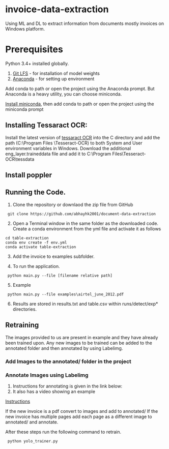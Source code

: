 # invoice-data-extraction
Using ML and DL to extract information from documents mostly invoices on Windows platform.

# Prerequisites
Python 3.4+ installed globally.

1. [Git LFS](https://git-lfs.com/) - for installation of model weights
2. [Anaconda](https://docs.anaconda.com/anaconda/install/) - for setting up environment

Add conda to path or open the project using the Anaconda prompt.
But Anaconda is a heavy utility, you can choose miniconda.

[Install miniconda](https://docs.conda.io/en/main/), then add conda to path or open the project using the miniconda prompt

## Installing Tessaract OCR:
Install the latest version of [tessaract OCR](https://github.com/UB-Mannheim/tesseract/wiki) into the C directory and add the path (C:\Program Files \Tesseract-OCR) to both System and User environment variables in Windows. Download the additional eng_layer.traineddata file and add it to C:\Program Files\Tesseract-OCR\tessdata

## Install poppler
<!-- TODO:  -->

## Running the Code.
1. Clone the repository or downlaod the zip file from GitHub
```
 git clone https://github.com/abhayhk2001/document-data-extraction
```

2. Open a Terminal window in the same folder as the downloaded code.
Create a conda environment from the yml file and activate it as follows

```
cd table-extraction
conda env create -f env.yml
conda activate table-extraction
```

3. Add the invoice to examples subfolder.

4. To run the application.  
```
 python main.py --file [filename relative path]
```
5. Example

```
 python main.py --file examples\airtel_june_2012.pdf
```
6. Results are stored in results.txt and table.csv within runs/detect/exp* directories.

## Retraining
The images provided to us are present in example and they have already been trained upon.
Any new images to be trained can be added to the annotated folder and then annotated by using Labelimg.

### Add Images to the annotated/ folder in the project
### Annotate Images using Labelimg

1. Instructions for annotating is given in the link below:
2. It also has a video showing an example

[Instructions](https://drive.google.com/drive/u/0/folders/1CoCIzraThqebXwIsk-WVtj2z7V_BgpV_)

If the new invoice is a pdf convert to images and add to annotated/
If the new invoice has multiple pages add each page as a different image to annotated/ and annotate.

After these steps run the following command to retrain.
```
 python yolo_trainer.py
```